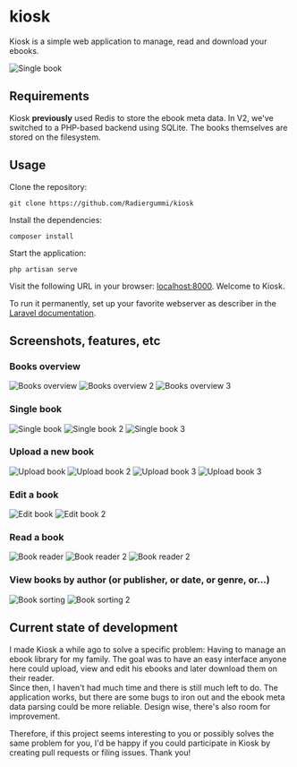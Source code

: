 # kiosk
Kiosk is a simple web application to manage, read and download your ebooks.  

![Single book](https://github.com/Radiergummi/kiosk/raw/master/docs/screenshots/single-book-with-description.png)

## Requirements
Kiosk **previously** used Redis to store the ebook meta data. In V2, we've switched to a PHP-based backend using SQLite. The books themselves are stored on the filesystem.

## Usage

Clone the repository:

    git clone https://github.com/Radiergummi/kiosk

Install the dependencies:

    composer install

Start the application:

    php artisan serve

Visit the following URL in your browser: [localhost:8000](http://localhost:8000). Welcome to Kiosk.

To run it permanently, set up your favorite webserver as describer in the [Laravel documentation](https://laravel.com/docs/5.6/installation#web-server-configuration).

## Screenshots, features, etc

### Books overview
![Books overview](https://github.com/Radiergummi/kiosk/raw/master/docs/screenshots/books-overview.png)
![Books overview 2](https://github.com/Radiergummi/kiosk/raw/master/docs/screenshots/books-overview-2.png)
![Books overview 3](https://github.com/Radiergummi/kiosk/raw/master/docs/screenshots/books-overview-narrow.png)

### Single book
![Single book](https://github.com/Radiergummi/kiosk/raw/master/docs/screenshots/single-book-with-description.png)
![Single book 2](https://github.com/Radiergummi/kiosk/raw/master/docs/screenshots/single-book-2.png)
![Single book 3](https://github.com/Radiergummi/kiosk/raw/master/docs/screenshots/single-book-narrow.png)

### Upload a new book
![Upload book](https://github.com/Radiergummi/kiosk/raw/master/docs/screenshots/upload-book.png)
![Upload book 2](https://github.com/Radiergummi/kiosk/raw/master/docs/screenshots/upload-book-swap-cover.png)
![Upload book 3](https://github.com/Radiergummi/kiosk/raw/master/docs/screenshots/upload-book-autodiscover-metadata.png)
![Upload book 3](https://github.com/Radiergummi/kiosk/raw/master/docs/screenshots/upload-book-extended-metadata.png)

### Edit a book
![Edit book](https://github.com/Radiergummi/kiosk/raw/master/docs/screenshots/edit-book-calendar.png)
![Edit book 2](https://github.com/Radiergummi/kiosk/raw/master/docs/screenshots/edit-book-description.png)

### Read a book
![Book reader](https://github.com/Radiergummi/kiosk/raw/master/docs/screenshots/book-reader-menu-bar.png)
![Book reader 2](https://github.com/Radiergummi/kiosk/raw/master/docs/screenshots/book-reader-light-mode.png)
![Book reader 2](https://github.com/Radiergummi/kiosk/raw/master/docs/screenshots/book-reader-night-mode.png)

### View books by author (or publisher, or date, or genre, or...)
![Book sorting](https://github.com/Radiergummi/kiosk/raw/master/docs/screenshots/books-by-author.png)
![Book sorting 2](https://github.com/Radiergummi/kiosk/raw/master/docs/screenshots/books-by-author-narrow.png)

## Current state of development
I made Kiosk a while ago to solve a specific problem: Having to manage an ebook library for my family. The goal was to have an easy interface anyone here could upload, view and edit his ebooks and later download them on their reader.  
Since then, I haven't had much time and there is still much left to do. The application works, but there are some bugs to iron out and the ebook meta data parsing could be more reliable. Design wise, there's also room for improvement.  

Therefore, if this project seems interesting to you or possibly solves the same problem for you, I'd be happy if you could participate in Kiosk by creating pull requests or filing issues. Thank you!
